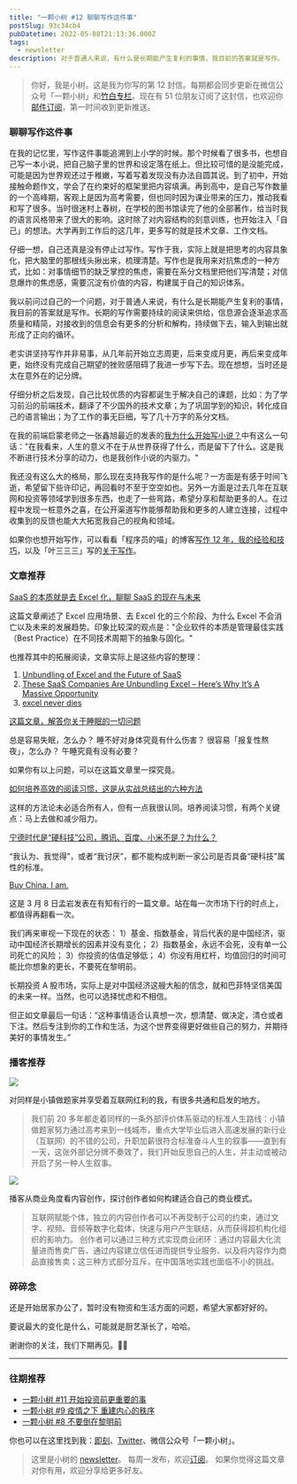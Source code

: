 ```yaml
---
title: "一颗小树 #12 聊聊写作这件事"
postSlug: 93c34cb4
pubDatetime: 2022-05-08T21:13:36.000Z
tags:
  - newsletter
description: 对于普通人来说，有什么是长期能产生复利的事情，我目前的答案就是写作。
---
```


> 你好，我是小树。这是我为你写的第 12 封信。每期都会同步更新在微信公众号「一颗小树」和[竹白专栏](https://xiaoshu.zhubai.love)。现在有 51 位朋友订阅了这封信，也欢迎你[邮件订阅](https://xiaoshu.zhubai.love)，第一时间收到更新推送。

### 聊聊写作这件事

在我的记忆里，写作这件事能追溯到上小学的时候。那个时候看了很多书，也想自己写一本小说，把自己脑子里的世界和设定落在纸上。但比较可惜的是没能完成，可能是因为世界观还过于稚嫩，写着写着发现没有办法自圆其说。到了初中，开始接触命题作文，学会了在约束好的框架里把内容填满。再到高中，是自己写作数量的一个高峰期，客观上是因为高考需要，但也同时因为课业带来的压力，推动我看和写了很多。当时很迷村上春树，在学校的图书馆读完了他的全部著作，给当时我的语言风格带来了很大的影响。这时除了对内容结构的刻意训练，也开始注入「自己」的想法。大学再到工作后的这几年，更多写的就是技术文章、工作文档。

仔细一想，自己还真是没有停止过写作。写作于我，实际上就是把思考的内容具象化，把大脑里的那根线头揪出来，梳理清楚。写作也是我用来对抗焦虑的一种方式，比如：对事情细节的缺乏掌控的焦虑，需要在系分文档里把他们写清楚；对信息爆炸的焦虑感，需要沉淀有价值的内容，构建属于自己的知识体系。

我以前问过自己的一个问题，对于普通人来说，有什么是长期能产生复利的事情，我目前的答案就是写作。长期的写作需要持续的阅读来供给，信息源会逐渐追求高质量和精简，对接收到的信息会有更多的分析和解构，持续做下去，输入到输出就形成了正向的循环。

老实讲坚持写作并非易事，从几年前开始立志周更，后来变成月更，再后来变成年更，始终没有完成自己期望的挫败感阻碍了我进一步写下去。现在想想，当时还是太在意外在的记分牌。

仔细分析之后发现，自己比较优质的内容都诞生于解决自己的课题，比如：为了学习前沿的前端技术，翻译了不少国外的技术文章；为了巩固学到的知识，转化成自己的语言输出；为了工作的事无巨细，写了几十万字的系分文档。

在我的前端启蒙老师之一张鑫旭最近的发表的[我为什么开始写小说？](http://mp.weixin.qq.com/s?__biz=MzI5MTA4ODA3NQ==&mid=2247483804&idx=1&sn=6dc04c1aca661d09138ed8dfd7f5bba5&chksm=ec14b238db633b2e0c201570eaa7ba299ae79da3fbd362c3731721df745448a29353ccee82f7&mpshare=1&scene=1&srcid=0506YpjBVlTdJjNDgojOnHqo&sharer_sharetime=1651816524552&sharer_shareid=4c63140522fe404b48188e25cc789c37#rd)中有这么一句话："在我看来，人生的意义不在于从世界获得了什么，而是留下了什么。这是我不断进行技术分享的动力，也是我创作小说的内驱力。"

我还没有这么大的格局，那么现在支持我写作的是什么呢？一方面是有感于时间飞逝，希望留下些许印记，再回看时不至于空空如也。另外一方面是过去几年在互联网和投资等领域学到很多东西，也走了一些弯路，希望分享和帮助更多的人。在过程中发现一桩意外之喜，在公开渠道写作能够帮助我和更多的人建立连接，过程中收集到的反馈也能大大拓宽我自己的视角和领域。

如果你也想开始写作，可以看看「程序员的喵」的博客[写作 12 年，我的经验和技巧](https://catcoding.me/p/writing-for-joy/)，以及「叶三三三」写的[关于写作](http://mp.weixin.qq.com/s?__biz=MzU4ODg1NjU5MQ==&mid=2247484126&idx=1&sn=e33419714c474d31eda9e50f16532224&chksm=fdd72ebecaa0a7a881a6c4d57f76938875a37a9945ed509da9128d10a1a6ad33162e18cbffea&mpshare=1&scene=1&srcid=0505I2LgqmnfVInZJotE7ykQ&sharer_sharetime=1651731707974&sharer_shareid=4c63140522fe404b48188e25cc789c37#rd)。

### 文章推荐

[SaaS 的本质就是去 Excel 化，聊聊 SaaS 的现在与未来](http://mp.weixin.qq.com/s?__biz=MzU4NDcyMTc4MQ==&mid=2247483805&idx=1&sn=8a12358c867b2b2d9e4067616cbf95b2&chksm=fd943587cae3bc9198f427310352aaf8074c9a6fb92973bb871c51853d2543d44edbc80e1ccc&mpshare=1&scene=1&srcid=05063SdiMp5pS9OB0k76WRNn&sharer_sharetime=1651832339666&sharer_shareid=4c63140522fe404b48188e25cc789c37#rd)

这篇文章阐述了 Excel 应用场景、去 Excel 化的三个阶段、为什么 Excel 不会消亡以及未来的发展趋势。印象比较深的观点是："企业软件的本质是管理最佳实践（Best Practice）在不同技术周期下的抽象与固化。"

也推荐其中的拓展阅读，文章实际上是这些内容的整理：

1. [Unbundling of Excel and the Future of SaaS](https://www.venturescale.to/post/unbundling-of-excel-and-the-future-of-saas)
2. [These SaaS Companies Are Unbundling Excel – Here’s Why It’s A Massive Opportunity](https://foundationinc.co/lab/the-saas-opportunity-of-unbundling-excel/)
3. [excel never dies](https://www.notboring.co/p/excel-never-dies)

[这篇文章，解答你关于睡眠的一切问题](http://mp.weixin.qq.com/s?__biz=MzAxNTY0NjEzNg==&mid=2247486863&idx=1&sn=44e07771737a89fd9c317902e368e7ca&chksm=9b81a158acf6284e8feae8b2a457b84f6c5dc791f2dfed7673aa6ca2b631272b1fe006fd6ed3&mpshare=1&scene=1&srcid=0505r23wT3Qt0sfPUH8XO1Oh&sharer_sharetime=1651758377457&sharer_shareid=4c63140522fe404b48188e25cc789c37#rd)

总是容易失眠，怎么办？
睡不好对身体究竟有什么伤害？
很容易「报复性熬夜」，怎么办？
午睡究竟有没有必要？

如果你有以上问题，可以在这篇文章里一探究竟。

[如何培养高效的阅读习惯，这是从实战总结出的六种方法](https://mp.weixin.qq.com/s/dd8mgBqVnrQLp-jge3qKYw)

这样的方法论未必适合所有人，但有一点我很认同。培养阅读习惯，有两个关键点：马上去做和减少阻力。

[宁德时代是“硬科技”公司，腾讯、百度、小米不是？为什么？](http://mp.weixin.qq.com/s?__biz=MzIxMDgyMTM0NQ==&mid=2247494433&idx=1&sn=e89888eb32f718f407f858175732810a&chksm=975c62afa02bebb970a10b01e60d8b8e10049e44dabb13b552570c26751dc767645260eed46d&mpshare=1&scene=1&srcid=0505BQR1h03tIegPxJa3Ut0Z&sharer_sharetime=1651736724613&sharer_shareid=4c63140522fe404b48188e25cc789c37#rd)

“我认为、我觉得”，或者“我讨厌”，都不能构成判断一家公司是否具备“硬科技”属性的标准。

[Buy China. I am.](https://youzhiyouxing.cn/n/materials/1185)

这是 3 月 8 日孟岩发表在有知有行的一篇文章。站在每一次市场下行的时点上，都值得再翻看一次。

我们再来审视一下现在的状态：
1）基金、指数基金，背后代表的是中国经济，驱动中国经济长期增长的因素并没有变化；
2）指数基金，永远不会死，没有单一公司死亡的风险；
3）你投资的估值足够低；
4）你没有用杠杆，均值回归的时间可能比你想象的更长，不要死在黎明前。

长期投资 A 股市场，实际上是对中国经济这艘大船的信念，就和巴菲特坚信美国的未来一样。当然，也可以选择忧虑和不相信。

但正如文章最后一句话：“这种事情适合认真想一次，想清楚、做决定，清仓或者下注。然后专注到你的工作和生活，为这个世界变得更好做些自己的努力，并期待美好的事情发生。”

### 播客推荐

![](/images/newsletter-12/1.jpeg)

对同样是小镇做题家并享受着互联网红利的我，有很多共通和启发的地方。

> 我们前 20 多年都走着同样的一条外部评价体系驱动的标准人生路线：小镇做题家努力通过高考来到一线城市，重点大学毕业后进入高速发展的新行业（互联网）的不错的公司，升职加薪很符合标准奋斗人生的叙事——直到有一天，这张外部记分牌不奏效了，我们开始反思自己的人生，并主动或被动开启了另一种人生叙事。

![](/images/newsletter-12/2.jpeg)

播客从商业角度看内容创作，探讨创作者如何构建适合自己的商业模式。

> 互联网赋能个体，独立的内容创作者可以不再受制于公司的约束，通过文字、视频、音频等数字化载体，快速与用户产生联结，从而获得超机构化组织的影响力。
> 创作者可以通过三种方式实现商业闭环：通过内容最大化流量进而售卖广告、通过内容建立信任进而提供专业服务、以及将内容作为商品直接售卖；这三种方式部分互斥，在中国落地实践也面临不小的挑战。

### 碎碎念

还是开始居家办公了，暂时没有物资和生活方面的问题，希望大家都好好的。

要说最大的变化是什么，可能就是厨艺渐长了，哈哈。

谢谢你的关注，我们下期再见。👋🏻

---

### 往期推荐

- [一颗小树 #11 开始投资前更重要的事](https://xiaoshu.zhubai.love/posts/2132745094586081280)
- [一颗小树 #9 疫情之下 重建内心的秩序](https://xiaoshu.zhubai.love/posts/2127657453835132928)
- [一颗小树 #8 不要倒在黎明前](https://xiaoshu.zhubai.love/posts/2125116827176398848)

你也可以在这里找到我：[即刻](https://okjk.co/3Vsn5T)、[Twitter](https://twitter.com/yeshu_in_future)、微信公众号「一颗小树」。

> 这里是小树的 [newsletter](https://xiaoshu.zhubai.love)。 每周一发布，欢迎[订阅](https://xiaoshu.zhubai.love)。
> 如果你觉得这篇文章对你有用，欢迎分享给更多好友。
